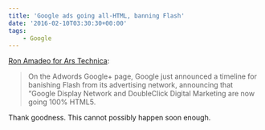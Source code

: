```yaml
---
title: 'Google ads going all-HTML, banning Flash'
date: '2016-02-10T03:30:30+00:00'
tags:
    - Google
---
```


[Ron Amadeo for Ars Technica](https://arstechnica.com/gadgets/2016/02/google-display-ads-to-switch-to-100-html-will-ban-flash-in-2017/):

> On the Adwords Google+ page, Google just announced a timeline for banishing Flash from its advertising network, announcing that “Google Display Network and DoubleClick Digital Marketing are now going 100% HTML5.

Thank goodness. This cannot possibly happen soon enough.